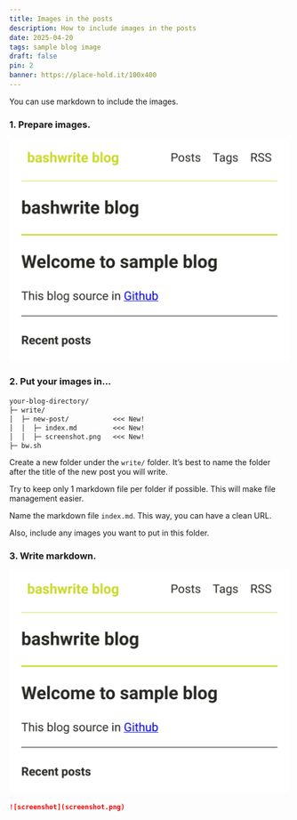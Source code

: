 ```yaml
---
title: Images in the posts
description: How to include images in the posts
date: 2025-04-20
tags: sample blog image
draft: false
pin: 2
banner: https://place-hold.it/100x400
---
```


You can use markdown to include the images. 

### 1. Prepare images. 

![screenshot.png](screenshot.png)

### 2. Put your images in...

```
your-blog-directory/
├─ write/
│  ├─ new-post/           <<< New!
│  │  ├─ index.md         <<< New!
│  │  ├─ screenshot.png   <<< New!
├─ bw.sh
```

Create a new folder under the `write/` folder. It’s best to name the folder after the title of the new post you will write.

Try to keep only 1 markdown file per folder if possible. This will make file management easier.

Name the markdown file `index.md`. This way, you can have a clean URL.

Also, include any images you want to put in this folder.

### 3. Write markdown.

![screenshot](screenshot.png)

```md
![screenshot](screenshot.png)
```
